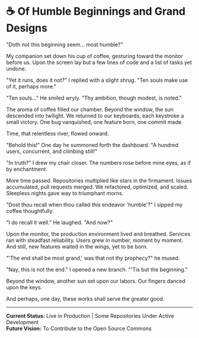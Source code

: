 # ☕ Of Humble Beginnings and Grand Designs

"Doth not this beginning seem... most humble?"

My companion set down his cup of coffee, gesturing toward the monitor before us. Upon the screen lay but a few lines of code and a list of tasks yet undone.

"Yet it runs, does it not?" I replied with a slight shrug. "Ten souls make use of it, perhaps more."

"Ten souls..." He smiled wryly. "Thy ambition, though modest, is noted."

The aroma of coffee filled our chamber. Beyond the window, the sun descended into twilight. We returned to our keyboards, each keystroke a small victory. One bug vanquished, one feature born, one commit made.

Time, that relentless river, flowed onward.

"Behold this!" One day he summoned forth the dashboard. "A hundred users, concurrent, and climbing still!"

"In truth?" I drew my chair closer. The numbers rose before mine eyes, as if by enchantment.

More time passed. Repositories multiplied like stars in the firmament. Issues accumulated, pull requests merged. We refactored, optimized, and scaled. Sleepless nights gave way to triumphant morns.

"Dost thou recall when thou called this endeavor 'humble'?" I sipped my coffee thoughtfully.

"I do recall it well." He laughed. "And now?"

Upon the monitor, the production environment lived and breathed. Services ran with steadfast reliability. Users grew in number, moment by moment. And still, new features waited in the wings, yet to be born.

"'The end shall be most grand,' was that not thy prophecy?" he mused.

"Nay, this is not the end." I opened a new branch. "'Tis but the beginning."

Beyond the window, another sun set upon our labors. Our fingers danced upon the keys.

And perhaps, one day, these works shall serve the greater good.

---

**Current Status:** Live in Production | Some Repositories Under Active Development  
**Future Vision:** To Contribute to the Open Source Commons
